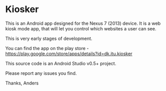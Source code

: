 Kiosker
=======

This is an Android app designed for the Nexus 7 (2013) device.
It is a web kiosk mode app, that will let you control which websites a user can see.

This is very early stages of development.

You can find the app on the play store - https://play.google.com/store/apps/details?id=dk.itu.kiosker

This source code is an Android Studio v0.5+ project.

Please report any issues you find.

Thanks,
Anders
